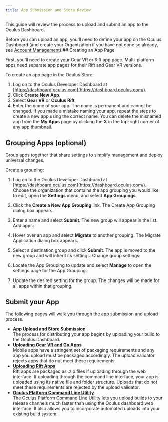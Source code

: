 ```yaml
---
title: App Submission and Store Review
---
```

This guide will review the process to upload and submit an app to the Oculus Dashboard.

 Before you can upload an app, you'll need to define your app on the Oculus Dashboard (and create your Organization if you have not done so already, see [Account Management](/distribute/latest/concepts/book-publish-account-management/)).## Creating an App Page

First, you'll need to create your Gear VR or Rift app page. Multi-platform apps need separate app pages for their Rift and Gear VR versions.

To create an app page in the Oculus Store:

1. Log on to the Oculus Developer Dashboard at [https://dashboard.oculus.com](https://dashboard.oculus.com/).
2. Click **Create New App**.
3. Select **Gear VR** or **Oculus Rift**
4. Enter the name of your app. The name is permanent and cannot be changed.
If you made a mistake naming your app, repeat the steps to create a new app using the correct name. You can delete the misnamed app from the **My Apps** page by clicking the **X** in the top-right corner of any app thumbnail.

## Grouping Apps (optional)

Group apps together that share settings to simplify management and deploy universal changes.

Create a grouping:

1. Log on to the Oculus Developer Dashboard at [https://dashboard.oculus.com](https://dashboard.oculus.com/). Choose the organization that contains the app grouping you would like to edit, open the **Settings** menu, and select **App Groupings**.
2. Click the **Create a New App Grouping** link. The Create App Grouping dialog box appears.
3. Enter a name and select **Submit**. The new group will appear in the list.
Add apps:

1. Hover over an app and select **Migrate** to another grouping. The Migrate Application dialog box appears.
2. Select a destination group and click **Submit**. The app is moved to the new group and will inherit its settings.
Change group settings:

1. Locate the App Grouping to update and select **Manage** to open the settings page for the App Grouping.
2. Update the desired setting for the group. The changes will be made for all apps within that grouping.
## Submit your App

The following pages will walk you through the app submission and upload process.

* **[App Upload and Store Submission](/distribute/latest/tasks/publish-submit-app-review/)**  
The process for distributing your app begins by uploading your build to the Oculus Dashboard.
* **[Uploading Gear VR and Go Apps](/distribute/latest/concepts/publish-uploading-mobile/)**  
Mobile apps have a stringent set of packaging requirements and any app you upload must be packaged accordingly. The upload validator rejects apps that do not meet these requirements.
* **[Uploading Rift Apps](/distribute/latest/concepts/publish-uploading-rift/)**  
 Rift apps are packaged as .zip files if uploading through the web interface. If uploading through the command line interface, your app is uploaded using its native file and folder structure. Uploads that do not meet these requirements are rejected by the upload validator. 
* **[Oculus Platform Command Line Utility](/distribute/latest/concepts/publish-reference-platform-command-line-utility/)**  
The Oculus Platform Command Line Utility lets you upload builds to your release channels much faster than using the Oculus dashboard web interface. It also allows you to incorporate automated uploads into your existing build system.
